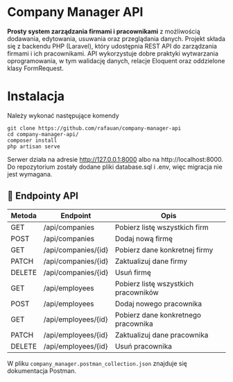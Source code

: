 
# Company Manager API

**Prosty system zarządzania firmami i pracownikami** z możliwością dodawania, edytowania, usuwania oraz przeglądania danych. Projekt składa się z backendu PHP (Laravel), który udostępnia REST API do zarządzania firmami i ich pracownikami. API wykorzystuje dobre praktyki wytwarzania oprogramowania, w tym walidację danych, relacje Eloquent oraz oddzielone klasy FormRequest.

# Instalacja
Należy wykonać następujące komendy

    git clone https://github.com/rafauan/company-manager-api
    cd company-manager-api/
    composer install
    php artisan serve
Serwer działa na adresie http://127.0.0.1:8000 albo na http://localhost:8000.
Do repozytorium zostały dodane pliki database.sql i .env, więc migracja nie jest wymagana.

## 📌 Endpointy API

| Metoda | Endpoint                  | Opis                                  |
|--------|---------------------------|---------------------------------------|
| GET    | /api/companies            | Pobierz listę wszystkich firm         |
| POST   | /api/companies            | Dodaj nową firmę                      |
| GET    | /api/companies/{id}       | Pobierz dane konkretnej firmy         |
| PATCH  | /api/companies/{id}       | Zaktualizuj dane firmy                |
| DELETE | /api/companies/{id}       | Usuń firmę                            |
| GET    | /api/employees            | Pobierz listę wszystkich pracowników  |
| POST   | /api/employees            | Dodaj nowego pracownika               |
| GET    | /api/employees/{id}       | Pobierz dane konkretnego pracownika   |
| PATCH  | /api/employees/{id}       | Zaktualizuj dane pracownika           |
| DELETE | /api/employees/{id}       | Usuń pracownika                       |

W pliku `company_manager.postman_collection.json` znajduje się dokumentacja Postman.
